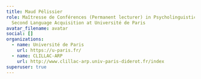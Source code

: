 ```yaml
---
title: Maud Pélissier
role: Maîtresse de Conférences (Permanent lecturer) in Psycholinguistics and
  Second Language Acquisition at Université de Paris
avatar_filename: avatar
social: []
organizations:
  - name: Université de Paris
    url: https://u-paris.fr/
  - name: CLILLAC-ARP
    url: http://www.clillac-arp.univ-paris-diderot.fr/index
superuser: true
---
```

